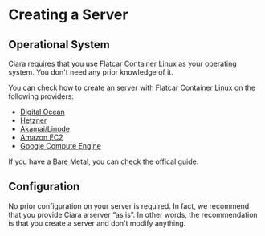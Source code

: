 # Creating a Server

## Operational System

Ciara requires that you use Flatcar Container Linux as your operating system. You don't need any prior knowledge of it.

You can check how to create an server with Flatcar Container Linux on the following providers:

- [Digital Ocean](https://www.flatcar.org/docs/latest/installing/cloud/digitalocean/)
- [Hetzner](https://www.flatcar.org/docs/latest/installing/cloud/hetzner/)
- [Akamai/Linode](https://www.flatcar.org/docs/latest/installing/cloud/akamai/)
- [Amazon EC2](https://www.flatcar.org/docs/latest/installing/cloud/aws-ec2/)
- [Google Compute Engine](https://www.flatcar.org/docs/latest/installing/cloud/gcp/)

If you have a Bare Metal, you can check the [offical guide](https://www.flatcar.org/docs/latest/#bare-metal).

## Configuration

No prior configuration on your server is required. In fact, we recommend that you provide Ciara a server “as is”. In other words, the recommendation is that you create a server and don't modify anything.
